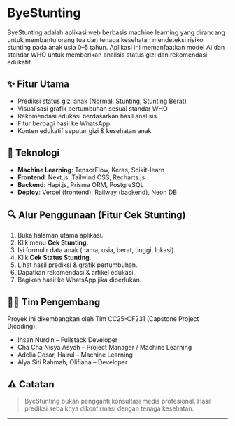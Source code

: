 # ByeStunting

ByeStunting adalah aplikasi web berbasis machine learning yang dirancang untuk membantu orang tua dan tenaga kesehatan mendeteksi risiko stunting pada anak usia 0–5 tahun. Aplikasi ini memanfaatkan model AI dan standar WHO untuk memberikan analisis status gizi dan rekomendasi edukatif.

## ✨ Fitur Utama

- Prediksi status gizi anak (Normal, Stunting, Stunting Berat)
- Visualisasi grafik pertumbuhan sesuai standar WHO
- Rekomendasi edukasi berdasarkan hasil analisis
- Fitur berbagi hasil ke WhatsApp
- Konten edukatif seputar gizi & kesehatan anak

## 🧠 Teknologi

- **Machine Learning**: TensorFlow, Keras, Scikit-learn
- **Frontend**: Next.js, Tailwind CSS, Recharts.js
- **Backend**: Hapi.js, Prisma ORM, PostgreSQL
- **Deploy**: Vercel (frontend), Railway (backend), Neon DB

## 🔍 Alur Penggunaan (Fitur Cek Stunting)

1. Buka halaman utama aplikasi.
2. Klik menu **Cek Stunting**.
3. Isi formulir data anak (nama, usia, berat, tinggi, lokasi).
4. Klik **Cek Status Stunting**.
5. Lihat hasil prediksi & grafik pertumbuhan.
6. Dapatkan rekomendasi & artikel edukasi.
7. Bagikan hasil ke WhatsApp jika diperlukan.

## 👨‍💻 Tim Pengembang

Proyek ini dikembangkan oleh Tim CC25-CF231 (Capstone Project Dicoding):
- Ihsan Nurdin – Fullstack Developer
- Cha Cha Nisya Asyah – Project Manager / Machine Learning
- Adelia Cesar, Hairul – Machine Learning
- Alya Siti Rahmah, Olifiana – Developer

## ⚠️ Catatan

> ByeStunting bukan pengganti konsultasi medis profesional. Hasil prediksi sebaiknya dikonfirmasi dengan tenaga kesehatan.

---

